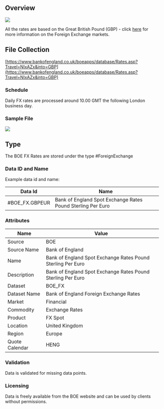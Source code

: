 ## Overview

![](/img/data/boe.png)

All the rates are based on the Great British Pound (GBP) - click [here](/docs/data/fx) for more information on the Foreign Exchange markets.

## File Collection

[https://www.bankofengland.co.uk/boeapps/database/Rates.asp?Travel=NIxAZx&into=GBP](https://www.bankofengland.co.uk/boeapps/database/Rates.asp?Travel=NIxAZx&into=GBP)

### Schedule

Daily FX rates are processed around 10.00 GMT the following London business day.

### Sample File

![](/attachments/216367276/229572792.png)

## Type

The BOE FX Rates are stored under the type #ForeignExchange

### Data ID and Name

Example data id and name:

|Data Id|Name|
|-|-|
|#BOE_FX.GBPEUR|Bank of England Spot Exchange Rates Pound Sterling Per Euro|

### Attributes

|Name|Value|
|-|-|
|Source|BOE|
|Source Name|Bank of England|
|Name|Bank of England Spot Exchange Rates Pound Sterling Per Euro|
|Description|Bank of England Spot Exchange Rates Pound Sterling Per Euro|
|Dataset|BOE_FX|
|Dataset Name|Bank of England Foreign Exchange Rates|
|Market|Financial|
|Commodity|Exchange Rates|
|Product|FX Spot|
|Location|United Kingdom|
|Region|Europe|
|Quote Calendar|HENG|

### Validation

Data is validated for missing data points.

### Licensing

Data is freely available from the BOE website and can be used by clients without permissions.

